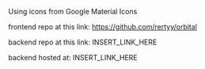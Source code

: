 Using icons from Google Material Icons

frontend repo at this link: https://github.com/rertyy/orbital

backend repo at this link: INSERT_LINK_HERE

backend hosted at: INSERT_LINK_HERE